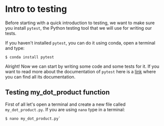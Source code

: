 # Intro to testing

Before starting with a quick introduction to testing, we want to make sure you
install `pytest`, the Python testing tool that we will use for writing our
tests. 

If you haven't installed `pytest`, you can do it using conda, open a terminal
and type:

```text
$ conda install pytest
```

Alright! Now we can start by writing some code and some tests for it. If you
want to read more about the documentation of `pytest` here is a [link](http://doc.pytest.org/en/latest/contents.html) where you can find all its 
documentation.

## Testing my_dot_product function

First of all let's open a terminal and create a new file called
`my_dot_product.py`. If you are using `nano` type in a terminal:

```text
$ nano my_dot_product.py`
```


